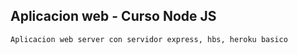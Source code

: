 ## Aplicacion web - Curso Node JS
```
Aplicacion web server con servidor express, hbs, heroku basico
```
